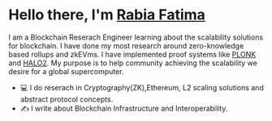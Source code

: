 # **Hello there, I'm** [Rabia Fatima](https://twitter.com/rabiaf183) 

I am a Blockchain Reserach Engineer learning about the scalability solutions for blockchain. I have done my most research around zero-knowledge based rollups and zkEVms. I have implemented proof systems like [PLONK](https://github.com/dusk-network/plonk) and [HALO2](https://github.com/zcash/halo2).
My purpose is to help community achieving the scalability we desire for a global supercomputer.

- 💻 I do reserach in Cryptography(ZK),Ethereum, L2 scaling solutions and abstract protocol concepts.
- ✍️  I write about Blockchain Infrastructure and Interoperability.



  
    
  
  

  
    
     
    
  

    
    
